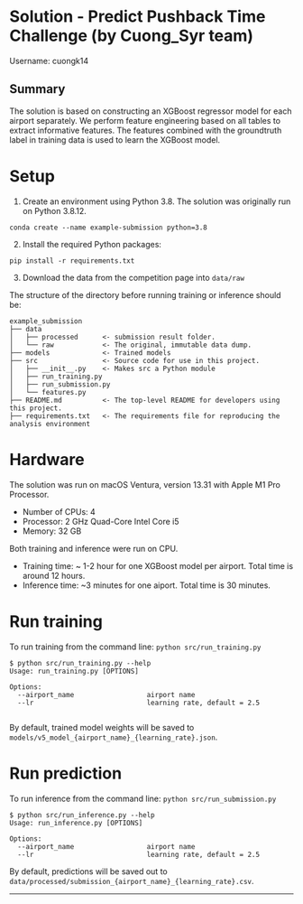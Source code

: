 # Solution - Predict Pushback Time Challenge (by Cuong_Syr team)

Username: cuongk14

## Summary

The solution is based on constructing an XGBoost regressor model for each airport separately. We perform feature engineering based on all tables to extract 
informative features. The features combined with the groundtruth label  in training data is used to learn the XGBoost model. 

# Setup

1. Create an environment using Python 3.8. The solution was originally run on Python 3.8.12. 
```
conda create --name example-submission python=3.8
```

2. Install the required Python packages:
```
pip install -r requirements.txt
```

3. Download the data from the competition page into `data/raw`

The structure of the directory before running training or inference should be:
```
example_submission
├── data
│   ├── processed      <- submission result folder.
│   └── raw            <- The original, immutable data dump.
├── models             <- Trained models
├── src                <- Source code for use in this project.
│   ├── __init__.py    <- Makes src a Python module
│   ├── run_training.py
│   ├── run_submission.py
│   └── features.py
├── README.md          <- The top-level README for developers using this project.
├── requirements.txt   <- The requirements file for reproducing the analysis environment
```

# Hardware

The solution was run on macOS Ventura, version 13.31 with Apple M1 Pro Processor. 
- Number of CPUs: 4
- Processor: 2 GHz Quad-Core Intel Core i5
- Memory: 32 GB

Both training and inference were run on CPU.
- Training time: ~ 1-2 hour for one XGBoost model per airport. Total time is around 12 hours.  
- Inference time: ~3 minutes for one  aiport. Total time is 30 minutes.

# Run training

To run training from the command line: `python src/run_training.py`

```
$ python src/run_training.py --help
Usage: run_training.py [OPTIONS]

Options:
  --airport_name                  airport name
  --lr                            learning rate, default = 2.5
  
```

By default, trained model weights will be saved to `models/v5_model_{airport_name}_{learning_rate}.json`. 


# Run prediction

To run inference from the command line: `python src/run_submission.py`

```
$ python src/run_inference.py --help
Usage: run_inference.py [OPTIONS]

Options:
  --airport_name                  airport name
  --lr                            learning rate, default = 2.5
```

By default, predictions will be saved out to `data/processed/submission_{airport_name}_{learning_rate}.csv`.

--------
